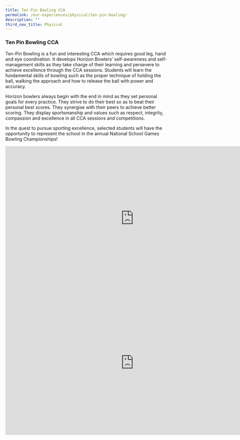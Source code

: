 ```yaml
---
title: Ten Pin Bowling CCA
permalink: /our-experiences/physical/ten-pin-bowling/
description: ""
third_nav_title: Physical
---
```

### **Ten Pin Bowling CCA**
Ten-Pin Bowling is a fun and interesting CCA which requires good leg, hand and eye coordination. It develops Horizon Bowlers’ self-awareness and self-management skills as they take charge of their learning and persevere to achieve excellence through the CCA sessions. Students will learn the fundamental skills of bowling such as the proper technique of holding the ball, walking the approach and how to release the ball with power and accuracy. &nbsp;

Horizon bowlers always begin with the end in mind as they set personal goals for every practice. They strive to do their best so as to beat their personal best scores. They synergise with their peers to achieve better scoring. They display sportsmanship and values such as respect, integrity, compassion and excellence in all CCA sessions and competitions. &nbsp;

In the quest to pursue sporting excellence, selected students will have the opportunity to represent the school in the annual National School Games Bowling Championships!

<iframe allowfullscreen="" allow="accelerometer; autoplay; clipboard-write; encrypted-media; gyroscope; picture-in-picture" frameborder="0" title="9. Bowling CCA promo video" src="https://www.youtube.com/embed/lEHaNWGJ9R4" height="450" width="800"></iframe>

<iframe allowfullscreen="true" height="450" width="800" frameborder="0" src="https://docs.google.com/presentation/d/e/2PACX-1vRk44ZijEfK9ESY6kVP3XNb6_vnn86Hqj-W5nodYIh4FeUdfxKOwhLBR6TXwtfo0Kf7CXXxPrurXIv_/embed?start=false&amp;loop=false&amp;delayms=3000"></iframe>